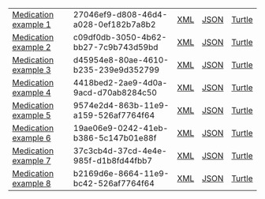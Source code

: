 <table class="list" width="100%">            
            <tr>
                <td><a href="Medication-27046ef9-d808-46d4-a028-0ef182b7a8b2.html">Medication example 1</a></td>
                <td>27046ef9-d808-46d4-a028-0ef182b7a8b2</td>
                <td><a href="Medication-27046ef9-d808-46d4-a028-0ef182b7a8b2.xml.html">XML</a></td>
                <td><a href="Medication-27046ef9-d808-46d4-a028-0ef182b7a8b2.json.html">JSON</a></td>
                <td><a href="Medication-27046ef9-d808-46d4-a028-0ef182b7a8b2.ttl.html">Turtle</a></td>
            </tr>
            <tr>
                <td><a href="Medication-c09df0db-3050-4b62-bb27-7c9b743d59bd.html">Medication example 2</a></td>
                <td>c09df0db-3050-4b62-bb27-7c9b743d59bd</td>
                <td><a href="Medication-c09df0db-3050-4b62-bb27-7c9b743d59bd.xml.html">XML</a></td>
                <td><a href="Medication-c09df0db-3050-4b62-bb27-7c9b743d59bd.json.html">JSON</a></td>
                <td><a href="Medication-c09df0db-3050-4b62-bb27-7c9b743d59bd.ttl.html">Turtle</a></td>
            </tr>            
             <tr>
                <td><a href="Medication-d45954e8-80ae-4610-b235-239e9d352799.html">Medication example 3</a></td>
                <td>d45954e8-80ae-4610-b235-239e9d352799</td>
                <td><a href="Medication-d45954e8-80ae-4610-b235-239e9d352799.xml.html">XML</a></td>
                <td><a href="Medication-d45954e8-80ae-4610-b235-239e9d352799.json.html">JSON</a></td>
                <td><a href="Medication-d45954e8-80ae-4610-b235-239e9d352799.ttl.html">Turtle</a></td>
           </tr>
              <tr>
                <td><a href="Medication-4418bed2-2ae9-4d0a-9acd-d70ab8284c50.html">Medication example 4</a></td>
                <td>4418bed2-2ae9-4d0a-9acd-d70ab8284c50</td>
                <td><a href="Medication-4418bed2-2ae9-4d0a-9acd-d70ab8284c50.xml.html">XML</a></td>
                <td><a href="Medication-4418bed2-2ae9-4d0a-9acd-d70ab8284c50.json.html">JSON</a></td>
                <td><a href="Medication-4418bed2-2ae9-4d0a-9acd-d70ab8284c50.ttl.html">Turtle</a></td>
           </tr>          
               <tr>
                <td><a href="Medication-9574e2d4-863b-11e9-a159-526af7764f64.html">Medication example 5</a></td>
                <td>9574e2d4-863b-11e9-a159-526af7764f64</td>
                <td><a href="Medication-9574e2d4-863b-11e9-a159-526af7764f64.xml.html">XML</a></td>
                <td><a href="Medication-9574e2d4-863b-11e9-a159-526af7764f64.json.html">JSON</a></td>
                <td><a href="Medication-9574e2d4-863b-11e9-a159-526af7764f64.ttl.html">Turtle</a></td>
           </tr>            
           <tr>
                <td><a href="Medication-19ae06e9-0242-41eb-b386-5c147b01e88f.html">Medication example 6</a></td>
                <td>19ae06e9-0242-41eb-b386-5c147b01e88f</td>
                <td><a href="Medication-19ae06e9-0242-41eb-b386-5c147b01e88f.xml.html">XML</a></td>
                <td><a href="Medication-19ae06e9-0242-41eb-b386-5c147b01e88f.json.html">JSON</a></td>
                <td><a href="Medication-19ae06e9-0242-41eb-b386-5c147b01e88f.ttl.html">Turtle</a></td>
           </tr>  
           <tr>
                <td><a href="Medication-37c3cb4d-37cd-4e4e-985f-d1b8fd44fbb7.html">Medication example 7</a></td>
                <td>37c3cb4d-37cd-4e4e-985f-d1b8fd44fbb7</td>
                <td><a href="Medication-37c3cb4d-37cd-4e4e-985f-d1b8fd44fbb7.xml.html">XML</a></td>
                <td><a href="Medication-37c3cb4d-37cd-4e4e-985f-d1b8fd44fbb7.json.html">JSON</a></td>
                <td><a href="Medication-37c3cb4d-37cd-4e4e-985f-d1b8fd44fbb7.ttl.html">Turtle</a></td>
           </tr>              
           <tr>
                <td><a href="Medication-b2169d6e-8664-11e9-bc42-526af7764f64.html">Medication example 8</a></td>
                <td>b2169d6e-8664-11e9-bc42-526af7764f64</td>
                <td><a href="Medication-b2169d6e-8664-11e9-bc42-526af7764f64.xml.html">XML</a></td>
                <td><a href="Medication-b2169d6e-8664-11e9-bc42-526af7764f64.json.html">JSON</a></td>
                <td><a href="Medication-b2169d6e-8664-11e9-bc42-526af7764f64.ttl.html">Turtle</a></td>
           </tr>  
 
 
 
 
 
 </table>
 
 
 
 